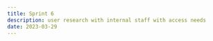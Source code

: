 ```yaml
---
title: Sprint 6
description: user research with internal staff with access needs
date: 2023-03-29
---
```

